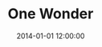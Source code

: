 ---
layout: work
title: One Wonder
date: 2014-01-01 12:00:00
category: paintings
imageURL: /images/paintings/one-wonder.jpg
thumbnailURL: /images/paintings/one-wonder-thumbnail.jpg
medium: Acrylic paints, acrylic primer, epoxy resin, clear coat, custom board and flexi ply
dimensions: 1618mm Ø x 34mm D
price: $7,500
sold: false
---